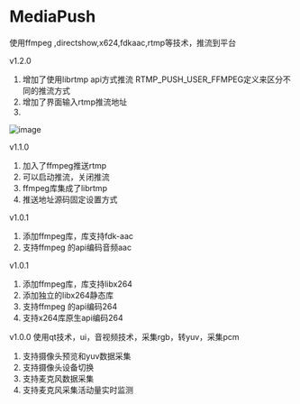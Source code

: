 # MediaPush
使用ffmpeg ,directshow,x624,fdkaac,rtmp等技术，推流到平台

v1.2.0
1. 增加了使用librtmp api方式推流 RTMP_PUSH_USER_FFMPEG定义来区分不同的推流方式
2. 增加了界面输入rtmp推流地址
3. 
![image](https://github.com/user-attachments/assets/98e3ec5e-0186-446b-8015-1c6aac15a29c)



v1.1.0
1. 加入了ffmpeg推送rtmp
2. 可以启动推流，关闭推流
3. ffmpeg库集成了librtmp
4. 推送地址源码固定设置方式

v1.0.1
1. 添加ffmpeg库，库支持fdk-aac
2. 支持ffmpeg 的api编码音频aac


v1.0.1
1. 添加ffmpeg库，库支持libx264
2. 添加独立的libx264静态库
3. 支持ffmpeg 的api编码264
4. 支持x264库原生api编码264

v1.0.0
使用qt技术，ui，音视频技术，采集rgb，转yuv，采集pcm

1. 支持摄像头预览和yuv数据采集
2. 支持摄像头设备切换
3. 支持麦克风数据采集
4. 支持麦克风采集活动量实时监测
